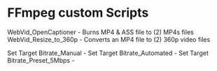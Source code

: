 # FFmpeg custom Scripts

WebVid_OpenCaptioner        -  Burns MP4 & ASS file to (2) MP4s files
WebVid_Resize_to_360p       -  Converts an MP4 file to (2) 360p video files

Set Target Bitrate_Manual      - 
Set Target Bitrate_Automated    - 
Set Target Bitrate_Preset_5Mbps - 
